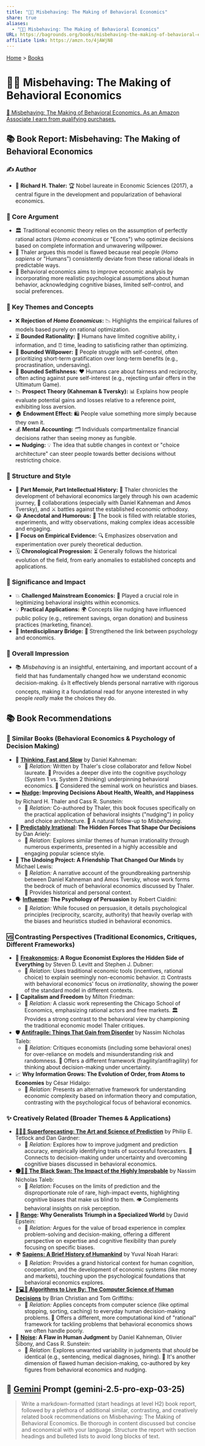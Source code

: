 ```yaml
---
title: "🤔💸 Misbehaving: The Making of Behavioral Economics"
share: true
aliases:
  - "🤔💸 Misbehaving: The Making of Behavioral Economics"
URL: https://bagrounds.org/books/misbehaving-the-making-of-behavioral-economics
affiliate link: https://amzn.to/4jAWjN8
---
```

[Home](../index.md) > [Books](./index.md)  
# 🤔💸 Misbehaving: The Making of Behavioral Economics  
[🛒 Misbehaving: The Making of Behavioral Economics. As an Amazon Associate I earn from qualifying purchases.](https://amzn.to/4jAWjN8)  
  
## 📚 Book Report: Misbehaving: The Making of Behavioral Economics  
  
### ✍️ Author  
  
* 👤 **Richard H. Thaler:** 🏆 Nobel laureate in Economic Sciences (2017), a central figure in the development and popularization of behavioral economics.  
  
### 🎯 Core Argument  
  
* 🏛️ Traditional economic theory relies on the assumption of perfectly rational actors (*Homo economicus* or "Econs") who optimize decisions based on complete information and unwavering willpower.  
* 🤔 Thaler argues this model is flawed because real people (*Homo sapiens* or "Humans") consistently deviate from these rational ideals in predictable ways.  
* 🧠 Behavioral economics aims to improve economic analysis by incorporating more realistic psychological assumptions about human behavior, acknowledging cognitive biases, limited self-control, and social preferences.  
  
### 🔑 Key Themes and Concepts  
  
* ❌ **Rejection of *Homo Economicus*:** 📉 Highlights the empirical failures of models based purely on rational optimization.  
* ⏳ **Bounded Rationality:** 🧠 Humans have limited cognitive ability, ℹ️ information, and ⏰ time, leading to satisficing rather than optimizing.  
* 💪 **Bounded Willpower:** 🙅 People struggle with self-control, often prioritizing short-term gratification over long-term benefits (e.g., procrastination, undersaving).  
* 🤝 **Bounded Selfishness:** ❤️ Humans care about fairness and reciprocity, often acting against pure self-interest (e.g., rejecting unfair offers in the Ultimatum Game).  
* 📉 **Prospect Theory (Kahneman & Tversky):** 📊 Explains how people evaluate potential gains and losses relative to a reference point, exhibiting loss aversion.  
* 🏠 **Endowment Effect:** 🛍️ People value something more simply because they own it.  
* 💰 **Mental Accounting:** 🗂️ Individuals compartmentalize financial decisions rather than seeing money as fungible.  
* ➡️ **Nudging:** 💡 The idea that subtle changes in context or "choice architecture" can steer people towards better decisions without restricting choice.  
  
### 📝 Structure and Style  
  
* 📰 **Part Memoir, Part Intellectual History:** 📖 Thaler chronicles the development of behavioral economics largely through his own academic journey, 🤝 collaborations (especially with Daniel Kahneman and Amos Tversky), and ⚔️ battles against the established economic orthodoxy.  
* 😂 **Anecdotal and Humorous:** 🤣 The book is filled with relatable stories, experiments, and witty observations, making complex ideas accessible and engaging.  
* 🔬 **Focus on Empirical Evidence:** 🔍 Emphasizes observation and experimentation over purely theoretical deduction.  
* 🗓️ **Chronological Progression:** ⏳ Generally follows the historical evolution of the field, from early anomalies to established concepts and applications.  
  
### 🌟 Significance and Impact  
  
* 💥 **Challenged Mainstream Economics:** 🚀 Played a crucial role in legitimizing behavioral insights within economics.  
* 💡 **Practical Applications:** 🌍 Concepts like nudging have influenced public policy (e.g., retirement savings, organ donation) and business practices (marketing, finance).  
* 🌉 **Interdisciplinary Bridge:** 🤝 Strengthened the link between psychology and economics.  
  
### 💭 Overall Impression  
  
* 📚 *Misbehaving* is an insightful, entertaining, and important account of a field that has fundamentally changed how we understand economic decision-making. 👍 It effectively blends personal narrative with rigorous concepts, making it a foundational read for anyone interested in why people *really* make the choices they do.  
  
## 📚 Book Recommendations  
  
### 🤝 Similar Books (Behavioral Economics & Psychology of Decision Making)  
  
* 🧠 **[Thinking, Fast and Slow](./thinking-fast-and-slow.md)** by Daniel Kahneman:  
    * 🔗 *Relation:* Written by Thaler's close collaborator and fellow Nobel laureate. 🔬 Provides a deeper dive into the cognitive psychology (System 1 vs. System 2 thinking) underpinning behavioral economics. 🥇 Considered the seminal work on heuristics and biases.  
* ➡️ **[Nudge](./nudge.md): Improving Decisions About Health, Wealth, and Happiness** by Richard H. Thaler and Cass R. Sunstein:  
    * 🔗 *Relation:* Co-authored by Thaler, this book focuses specifically on the practical application of behavioral insights ("nudging") in policy and choice architecture. 🚀 A natural follow-up to *Misbehaving*.  
* 🤪 **[Predictably Irrational](./predictably-irrational.md): The Hidden Forces That Shape Our Decisions** by Dan Ariely:  
    * 🔗 *Relation:* Explores similar themes of human irrationality through numerous experiments, presented in a highly accessible and engaging popular science style.  
* 👬 **The Undoing Project: A Friendship That Changed Our Minds** by Michael Lewis:  
    * 🔗 *Relation:* A narrative account of the groundbreaking partnership between Daniel Kahneman and Amos Tversky, whose work forms the bedrock of much of behavioral economics discussed by Thaler. 📜 Provides historical and personal context.  
* 🗣️ **[Influence](./influence.md): The Psychology of Persuasion** by Robert Cialdini:  
    * 🔗 *Relation:* While focused on persuasion, it details psychological principles (reciprocity, scarcity, authority) that heavily overlap with the biases and heuristics studied in behavioral economics.  
  
### 🆚 Contrasting Perspectives (Traditional Economics, Critiques, Different Frameworks)  
  
* 🧐 **[Freakonomics](./freakonomics.md): A Rogue Economist Explores the Hidden Side of Everything** by Steven D. Levitt and Stephen J. Dubner:  
    * 🔗 *Relation:* Uses traditional economic tools (incentives, rational choice) to explain seemingly non-economic behavior. ⚖️ Contrasts with behavioral economics' focus on *irrationality*, showing the power of the standard model in different contexts.  
* 🗽 **Capitalism and Freedom** by Milton Friedman:  
    * 🔗 *Relation:* A classic work representing the Chicago School of Economics, emphasizing rational actors and free markets. 🏛️ Provides a strong contrast to the behavioral view by championing the traditional economic model Thaler critiques.  
* 🛡️ **[Antifragile: Things That Gain from Disorder](./antifragile-things-that-gain-from-disorder.md)** by Nassim Nicholas Taleb:  
    * 🔗 *Relation:* Critiques economists (including some behavioral ones) for over-reliance on models and misunderstanding risk and randomness. 🎲 Offers a different framework (fragility/antifragility) for thinking about decision-making under uncertainty.  
* 📈 **Why Information Grows: The Evolution of Order, from Atoms to Economies** by César Hidalgo:  
    * 🔗 *Relation:* Presents an alternative framework for understanding economic complexity based on information theory and computation, contrasting with the psychological focus of behavioral economics.  
  
### ✨ Creatively Related (Broader Themes & Applications)  
  
* **[🔮🎨🔬 Superforecasting: The Art and Science of Prediction](./superforecasting-the-art-and-science-of-prediction.md)** by Philip E. Tetlock and Dan Gardner:  
    * 🔗 *Relation:* Explores how to improve judgment and prediction accuracy, empirically identifying traits of successful forecasters. 🤔 Connects to decision-making under uncertainty and overcoming cognitive biases discussed in behavioral economics.  
* **[⚫🦢🎲 The Black Swan: The Impact of the Highly Improbable](./the-black-swan-the-impact-of-the-highly-improbable.md)** by Nassim Nicholas Taleb:  
    * 🔗 *Relation:* Focuses on the limits of prediction and the disproportionate role of rare, high-impact events, highlighting cognitive biases that make us blind to them. 👁️ Complements behavioral insights on risk perception.  
* 🎯 **[Range](./range.md): Why Generalists Triumph in a Specialized World** by David Epstein:  
    * 🔗 *Relation:* Argues for the value of broad experience in complex problem-solving and decision-making, offering a different perspective on expertise and cognitive flexibility than purely focusing on specific biases.  
* 🌍 **[Sapiens: A Brief History of Humankind](./sapiens-a-brief-history-of-humankind.md)** by Yuval Noah Harari:  
    * 🔗 *Relation:* Provides a grand historical context for human cognition, cooperation, and the development of economic systems (like money and markets), touching upon the psychological foundations that behavioral economics explores.  
* **[🤔💻🧠 Algorithms to Live By: The Computer Science of Human Decisions](./algorithms-to-live-by.md)** by Brian Christian and Tom Griffiths:  
    * 🔗 *Relation:* Applies concepts from computer science (like optimal stopping, sorting, caching) to everyday human decision-making problems. 🤖 Offers a different, more computational kind of "rational" framework for tackling problems that behavioral economics shows we often handle poorly.  
* 📢 **[Noise](./noise.md): A Flaw in Human Judgment** by Daniel Kahneman, Olivier Sibony, and Cass R. Sunstein:  
    * 🔗 *Relation:* Explores unwanted variability in judgments that *should* be identical (e.g., sentencing, medical diagnoses, hiring). 🙉 It's another dimension of flawed human decision-making, co-authored by key figures from behavioral economics and nudging.  
  
## 💬 [Gemini](../software/gemini.md) Prompt (gemini-2.5-pro-exp-03-25)  
> Write a markdown-formatted (start headings at level H2) book report, followed by a plethora of additional similar, contrasting, and creatively related book recommendations on Misbehaving: The Making of Behavioral Economics. Be thorough in content discussed but concise and economical with your language. Structure the report with section headings and bulleted lists to avoid long blocks of text.